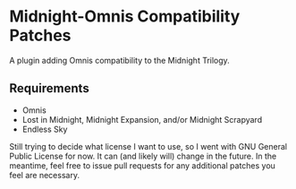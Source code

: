 # Midnight-Omnis Compatibility Patches
A plugin adding Omnis compatibility to the Midnight Trilogy.

## Requirements
- Omnis
- Lost in Midnight, Midnight Expansion, and/or Midnight Scrapyard
- Endless Sky

Still trying to decide what license I want to use, so I went with GNU General Public License for now. It can (and likely will) change in the future. In the meantime, feel free to issue pull requests for any additional patches you feel are necessary.
